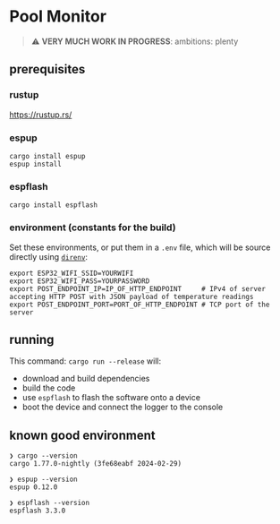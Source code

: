 # Pool Monitor

> :warning: **VERY MUCH WORK IN PROGRESS**: ambitions: plenty

## prerequisites

### rustup

https://rustup.rs/

### espup

```shell
cargo install espup
espup install
```

### espflash

```shell
cargo install espflash
```


### environment (constants for the build)

Set these environments, or put them in a `.env` file,
which will be source directly using [`direnv`](https://direnv.net/):

```shell
export ESP32_WIFI_SSID=YOURWIFI
export ESP32_WIFI_PASS=YOURPASSWORD
export POST_ENDPOINT_IP=IP_OF_HTTP_ENDPOINT     # IPv4 of server accepting HTTP POST with JSON payload of temperature readings
export POST_ENDPOINT_PORT=PORT_OF_HTTP_ENDPOINT # TCP port of the server
```

## running

This command: `cargo run --release` will:
- download and build dependencies 
- build the code
- use `espflash` to flash the software onto a device
- boot the device and connect the logger to the console

## known good environment

```shell
❯ cargo --version
cargo 1.77.0-nightly (3fe68eabf 2024-02-29)

❯ espup --version
espup 0.12.0

❯ espflash --version
espflash 3.3.0
```


